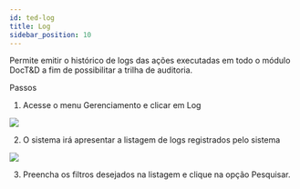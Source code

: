 ```yaml
---
id: ted-log
title: Log
sidebar_position: 10
---
```


Permite emitir o histórico de logs das ações executadas em todo o módulo DocT&D a fim de possibilitar a trilha de auditoria.

Passos

1. Acesse o menu Gerenciamento e clicar em Log

![](/img/ted/TEDCP-00147.png)

2. O sistema irá apresentar a listagem de logs registrados pelo sistema

![](/img/ted/TEDCP-00148.png)

3. Preencha os filtros desejados na listagem e clique na opção Pesquisar.
